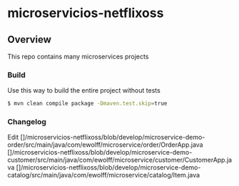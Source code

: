 # microservicios-netflixoss

## Overview

This repo contains many microservices projects

### Build
Use this way to build the entire project without tests

```bash
$ mvn clean compile package -Dmaven.test.skip=true
```
### Changelog

Edit 
[]/microservicios-netflixoss/blob/develop/microservice-demo-order/src/main/java/com/ewolff/microservice/order/OrderApp.java
[]/microservicios-netflixoss/blob/develop/microservice-demo-customer/src/main/java/com/ewolff/microservice/customer/CustomerApp.java
[]/microservicios-netflixoss/blob/develop/microservice-demo-catalog/src/main/java/com/ewolff/microservice/catalog/Item.java
